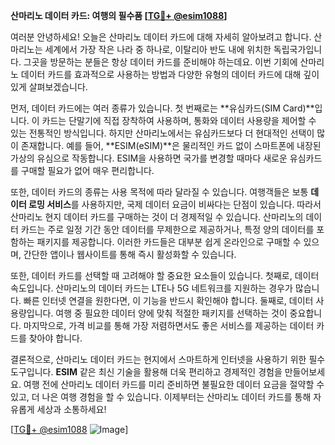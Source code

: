 **산마리노 데이터 카드: 여행의 필수품 [[TG💪+ @esim1088](https://t.me/s/esim1088)]**

여러분 안녕하세요! 오늘은 산마리노 데이터 카드에 대해 자세히 알아보려고 합니다. 산마리노는 세계에서 가장 작은 나라 중 하나로, 이탈리아 반도 내에 위치한 독립국가입니다. 그곳을 방문하는 분들은 항상 데이터 카드를 준비해야 하는데요. 이번 기회에 산마리노 데이터 카드를 효과적으로 사용하는 방법과 다양한 유형의 데이터 카드에 대해 깊이 있게 살펴보겠습니다.

먼저, 데이터 카드에는 여러 종류가 있습니다. 첫 번째로는 **유심카드(SIM Card)**입니다. 이 카드는 단말기에 직접 장착하여 사용하며, 통화와 데이터 사용량을 제어할 수 있는 전통적인 방식입니다. 하지만 산마리노에서는 유심카드보다 더 현대적인 선택이 많이 존재합니다. 예를 들어, **ESIM(eSIM)**은 물리적인 카드 없이 스마트폰에 내장된 가상의 유심으로 작동합니다. ESIM을 사용하면 국가를 변경할 때마다 새로운 유심카드를 구매할 필요가 없어 매우 편리합니다.

또한, 데이터 카드의 종류는 사용 목적에 따라 달라질 수 있습니다. 여행객들은 보통 **데이터 로밍 서비스**를 사용하지만, 국제 데이터 요금이 비싸다는 단점이 있습니다. 따라서 산마리노 현지 데이터 카드를 구매하는 것이 더 경제적일 수 있습니다. 산마리노의 데이터 카드는 주로 일정 기간 동안 데이터를 무제한으로 제공하거나, 특정 양의 데이터를 포함하는 패키지를 제공합니다. 이러한 카드들은 대부분 쉽게 온라인으로 구매할 수 있으며, 간단한 앱이나 웹사이트를 통해 즉시 활성화할 수 있습니다.

또한, 데이터 카드를 선택할 때 고려해야 할 중요한 요소들이 있습니다. 첫째로, 데이터 속도입니다. 산마리노의 데이터 카드는 LTE나 5G 네트워크를 지원하는 경우가 많습니다. 빠른 인터넷 연결을 원한다면, 이 기능을 반드시 확인해야 합니다. 둘째로, 데이터 사용량입니다. 여행 중 필요한 데이터 양에 맞춰 적절한 패키지를 선택하는 것이 중요합니다. 마지막으로, 가격 비교를 통해 가장 저렴하면서도 좋은 서비스를 제공하는 데이터 카드를 찾아야 합니다.

결론적으로, 산마리노 데이터 카드는 현지에서 스마트하게 인터넷을 사용하기 위한 필수 도구입니다. **ESIM** 같은 최신 기술을 활용해 더욱 편리하고 경제적인 경험을 만들어보세요. 여행 전에 산마리노 데이터 카드를 미리 준비하면 불필요한 데이터 요금을 절약할 수 있고, 더 나은 여행 경험을 할 수 있습니다. 이제부터는 산마리노 데이터 카드를 통해 자유롭게 세상과 소통하세요!

[[TG💪+ @esim1088](https://t.me/s/esim1088) ![Image](https://i.postimg.cc/Y0z9fWf4/image.png)]